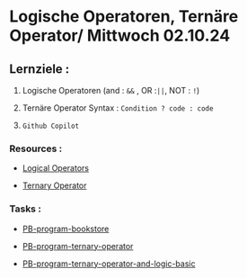 # Logische Operatoren, Ternäre Operator/ Mittwoch 02.10.24

## Lernziele :

1. Logische Operatoren (and : `&&` , OR :`||`, NOT : `!`)

2. Ternäre Operator Syntax : `Condition ? code : code`

3. `Github Copilot`

### Resources :

- [Logical Operators](https://developer.mozilla.org/en-US/docs/Web/JavaScript/Reference/Operators/Logical_AND)

- [Ternary Operator](https://developer.mozilla.org/en-US/docs/Web/JavaScript/Reference/Operators/Conditional_operator)

### Tasks :

- [PB-program-bookstore](https://classroom.github.com/a/7C1PJd7W)

- [PB-program-ternary-operator](https://classroom.github.com/a/8zLZyD4d)

- [PB-program-ternary-operator-and-logic-basic](https://classroom.github.com/a/lQXj0YSf)

